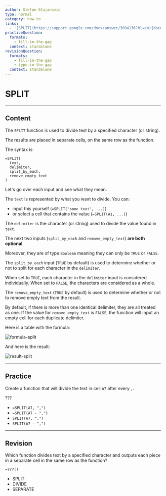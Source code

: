 ```yaml
---
author: Stefan-Stojanovic
type: normal
category: how-to
links:
  - '[SPLIT](https://support.google.com/docs/answer/3094136?hl=en){documentation}'
practiceQuestion:
  formats:
    - fill-in-the-gap
  context: standalone
revisionQuestion:
  formats:
    - fill-in-the-gap
    - type-in-the-gap
  context: standalone
---
```


# SPLIT


---

## Content

The `SPLIT` function is used to divide text by a specified character (or string). 

The results are placed in separate cells, on the same row as the function.

The syntax is:

```plain-text
=SPLIT(
  text,
  delimiter,
  split_by_each,
  remove_empty_text
)
```

Let's go over each input and see what they mean.

The `text` is represented by what you want to divide. You can:

- input this yourself (`=SPLIT('some text', ...)`)
- or select a cell that contains the value (`=SPLIT(A1, ...)`)

The `delimiter` is the character (or string) used to divide the value found in `text`.

The next two inputs (`split_by_each` and `remove_empty_text`) **are both optional**. 

Moreover, they are of type `Boolean` meaning they can only be `TRUE` or `FALSE`.

The `split_by_each` input (`TRUE` by default) is used to determine whether or not to split for each character in the `delimiter`.

When set to `TRUE`, each character in the `delimiter` input is considered individually. When set to `FALSE`, the characters are considered as a whole.

The `remove_empty_text` (`TRUE` by default) is used to determine whether or not to remove empty text from the result. 

By default, if there is more than one identical delimiter, they are all treated as one. If the value for `remove_empty_text` is `FALSE`, the function will input an empty cell for each duplicate delimiter.

Here is a table with the formula:

![formula-split](https://img.enkipro.com/693274a2165d9bf68aac87749e3593ae.png)

And here is the result:

![result-split](https://img.enkipro.com/5f94d70a8d4f377900c02e03c294f3f2.png)


---

## Practice

Create a function that will divide the text in cell `A7` after every `,`.

???

- `=SPLIT(A7, ",")`
- `=SPLIT(A7 - ",")`
- `SPLIT(A7, ",")`
- `SPLIT(A7 - ",")`


---

## Revision

Which function divides text by a specified character and outputs each piece in a separate cell in the same row as the function? 
```plain-text
=???()
```
- SPLIT
- DIVIDE
- SEPARATE
